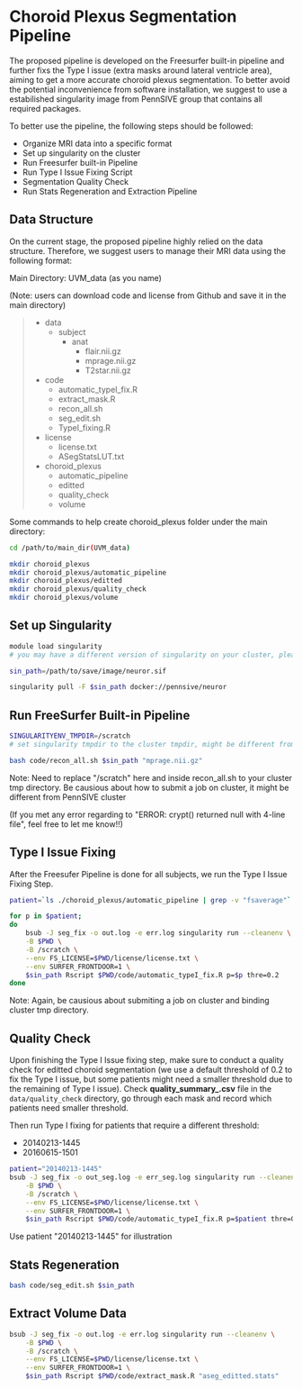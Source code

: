 # Choroid Plexus Segmentation Pipeline

The proposed pipeline is developed on the Freesurfer built-in pipeline and further fixs the Type I issue (extra masks around lateral ventricle area), aiming to get a more accurate choroid plexus segmentation. To better avoid the potential inconvenience from software installation, we suggest to use a estabilished singularity image from PennSIVE group that contains all required packages.

To better use the pipeline, the following steps should be followed:

*   Organize MRI data into a specific format
*   Set up singularity on the cluster
*   Run Freesurfer built-in Pipeline
*   Run Type I Issue Fixing Script
*   Segmentation Quality Check
*   Run Stats Regeneration and Extraction Pipeline

## Data Structure

On the current stage, the proposed pipeline highly relied on the data structure. Therefore, we suggest users to manage their MRI data using the following format:

Main Directory: UVM_data (as you name) 

(Note: users can download code and license from Github and save it in the main directory) 

>   * data
>        * subject
>            * anat
>                * flair.nii.gz
>                * mprage.nii.gz
>                * T2star.nii.gz
>   * code
>       * automatic_typeI_fix.R
>       * extract_mask.R
>       * recon_all.sh
>       * seg_edit.sh
>       * TypeI_fixing.R
>   * license
>       * license.txt
>       * ASegStatsLUT.txt
>   * choroid_plexus
>       * automatic_pipeline
>       * editted
>       * quality_check
>       * volume

Some commands to help create choroid_plexus folder under the main directory:

```bash
cd /path/to/main_dir(UVM_data)

mkdir choroid_plexus
mkdir choroid_plexus/automatic_pipeline
mkdir choroid_plexus/editted
mkdir choroid_plexus/quality_check
mkdir choroid_plexus/volume
```

## Set up Singularity 

```bash
module load singularity
# you may have a different version of singularity on your cluster, please check for the right version.

sin_path=/path/to/save/image/neuror.sif

singularity pull -F $sin_path docker://pennsive/neuror
```

## Run FreeSurfer Built-in Pipeline

```bash
SINGULARITYENV_TMPDIR=/scratch
# set singularity tmpdir to the cluster tmpdir, might be different from cluster to cluster.

bash code/recon_all.sh $sin_path "mprage.nii.gz" 
```
Note: Need to replace "/scratch" here and inside recon_all.sh to your cluster tmp directory. Be causious about how to submit a job on cluster, it might be different from PennSIVE cluster

(If you met any error regarding to "ERROR: crypt() returned null with 4-line file", feel free to let me know!!)

## Type I Issue Fixing 

After the Freesufer Pipeline is done for all subjects, we run the Type I Issue Fixing Step.

```bash
patient=`ls ./choroid_plexus/automatic_pipeline | grep -v "fsaverage"`

for p in $patient;
do
    bsub -J seg_fix -o out.log -e err.log singularity run --cleanenv \
    -B $PWD \
    -B /scratch \
    --env FS_LICENSE=$PWD/license/license.txt \
    --env SURFER_FRONTDOOR=1 \
    $sin_path Rscript $PWD/code/automatic_typeI_fix.R p=$p thre=0.2
done
```
Note: Again, be causious about submiting a job on cluster and binding cluster tmp directory.

## Quality Check

Upon finishing the Type I Issue fixing step, make sure to conduct a quality check for editted choroid segmentation (we use a default threshold of 0.2 to fix the Type I issue, but some patients might need a smaller threshold due to the remaining of Type I issue). Check **quality_summary_<patientID>.csv** file in the `data/quality_check` directory, go through each mask and record which patients need smaller threshold.

Then run Type I fixing for patients that require a different threshold:

* 20140213-1445
* 20160615-1501

```bash
patient="20140213-1445"
bsub -J seg_fix -o out_seg.log -e err_seg.log singularity run --cleanenv \
    -B $PWD \
    -B /scratch \
    --env FS_LICENSE=$PWD/license/license.txt \
    --env SURFER_FRONTDOOR=1 \
    $sin_path Rscript $PWD/code/automatic_typeI_fix.R p=$patient thre=0.1
```
Use patient "20140213-1445" for illustration

## Stats Regeneration

```bash
bash code/seg_edit.sh $sin_path
```


## Extract Volume Data

```bash
bsub -J seg_fix -o out.log -e err.log singularity run --cleanenv \
    -B $PWD \
    -B /scratch \
    --env FS_LICENSE=$PWD/license/license.txt \
    --env SURFER_FRONTDOOR=1 \
    $sin_path Rscript $PWD/code/extract_mask.R "aseg_editted.stats"
```
